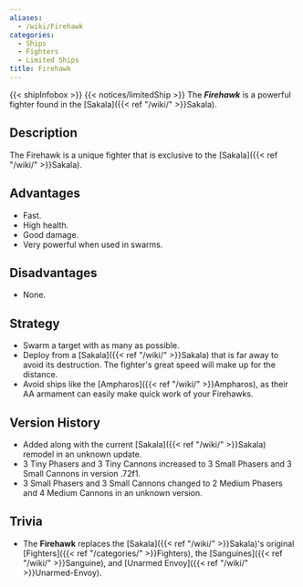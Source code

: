 ```yaml
---
aliases:
  - /wiki/Firehawk
categories:
  - Ships
  - Fighters
  - Limited Ships
title: Firehawk
---
```


{{< shipInfobox >}} {{< notices/limitedShip >}} The **_Firehawk_** is a powerful fighter found in the [Sakala]({{< ref "/wiki/" >}}Sakala).

## Description

The Firehawk is a unique fighter that is exclusive to the [Sakala]({{< ref "/wiki/" >}}Sakala).

## Advantages

- Fast.
- High health.
- Good damage.
- Very powerful when used in swarms.

## Disadvantages

- None.

## Strategy

- Swarm a target with as many as possible.
- Deploy from a [Sakala]({{< ref "/wiki/" >}}Sakala) that is far away to avoid its destruction. The fighter's great speed will make up for the distance.
- Avoid ships like the [Ampharos]({{< ref "/wiki/" >}}Ampharos), as their AA armament can easily make quick work of your Firehawks.

## Version History

- Added along with the current [Sakala]({{< ref "/wiki/" >}}Sakala) remodel in an unknown update.
- 3 Tiny Phasers and 3 Tiny Cannons increased to 3 Small Phasers and 3 Small Cannons in version .72f1.
- 3 Small Phasers and 3 Small Cannons changed to 2 Medium Phasers and 4 Medium Cannons in an unknown version.

## Trivia

- The **Firehawk** replaces the [Sakala]({{< ref "/wiki/" >}}Sakala)'s original [Fighters]({{< ref "/categories/" >}}Fighters), the [Sanguines]({{< ref "/wiki/" >}}Sanguine), and [Unarmed Envoy]({{< ref "/wiki/" >}}Unarmed-Envoy).
